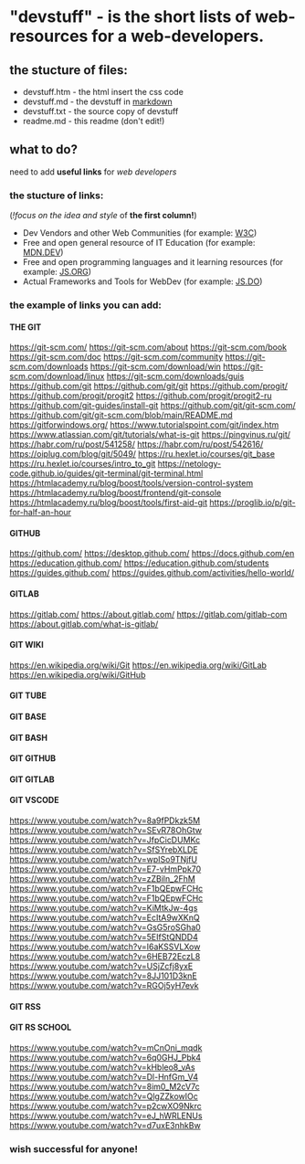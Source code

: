 # "devstuff"  - is the short lists of web-resources for a web-developers.

## the stucture of files: 
 * devstuff.htm - the html insert the css code
 * devstuff.md - the devstuff in [markdown](https://github.com/adam-p/markdown-here/wiki/Markdown-Cheatsheet)
 * devstuff.txt - the source copy of devstuff
 * readme.md - this readme (don't edit!)

## what to do?
need to add **useful links** for *web developers*

### the stucture of links:
(*!focus on the idea and style* of **the first column!**)

 * Dev Vendors and other Web Communities (for example: [W3C](https://www.w3.org/))
 * Free and open general resource of IT Education (for example: [MDN.DEV](https://mdn.dev/))
 * Free and open programming languages and it learning resources (for example: [JS.ORG](https://js.org/))
 * Actual Frameworks and Tools for WebDev (for example: [JS.DO](https://js.do/))
 
### the example of links you can add:

#### THE GIT
https://git-scm.com/
https://git-scm.com/about
https://git-scm.com/book
https://git-scm.com/doc
https://git-scm.com/community
https://git-scm.com/downloads
https://git-scm.com/download/win
https://git-scm.com/download/linux
https://git-scm.com/downloads/guis
https://github.com/git
https://github.com/git/git
https://github.com/progit/
https://github.com/progit/progit2
https://github.com/progit/progit2-ru
https://github.com/git-guides/install-git
https://github.com/git/git-scm.com/
https://github.com/git/git-scm.com/blob/main/README.md
https://gitforwindows.org/
https://www.tutorialspoint.com/git/index.htm
https://www.atlassian.com/git/tutorials/what-is-git
https://pingvinus.ru/git/
https://habr.com/ru/post/541258/
https://habr.com/ru/post/542616/
https://oiplug.com/blog/git/5049/
https://ru.hexlet.io/courses/git_base
https://ru.hexlet.io/courses/intro_to_git
https://netology-code.github.io/guides/git-terminal/git-terminal.html
https://htmlacademy.ru/blog/boost/tools/version-control-system
https://htmlacademy.ru/blog/boost/frontend/git-console
https://htmlacademy.ru/blog/boost/tools/first-aid-git
https://proglib.io/p/git-for-half-an-hour

#### GITHUB
https://github.com/
https://desktop.github.com/
https://docs.github.com/en
https://education.github.com/
https://education.github.com/students
https://guides.github.com/
https://guides.github.com/activities/hello-world/

#### GITLAB
https://gitlab.com/
https://about.gitlab.com/
https://gitlab.com/gitlab-com
https://about.gitlab.com/what-is-gitlab/

#### GIT WIKI

https://en.wikipedia.org/wiki/Git
https://en.wikipedia.org/wiki/GitLab
https://en.wikipedia.org/wiki/GitHub

#### GIT TUBE
#### GIT BASE
#### GIT BASH
#### GIT GITHUB
#### GIT GITLAB
#### GIT VSCODE

https://www.youtube.com/watch?v=8a9fPDkzk5M
https://www.youtube.com/watch?v=SEvR78OhGtw
https://www.youtube.com/watch?v=JfpCicDUMKc
https://www.youtube.com/watch?v=SfSYrebXLDE
https://www.youtube.com/watch?v=wpISo9TNjfU
https://www.youtube.com/watch?v=E7-vHmPpk70
https://www.youtube.com/watch?v=zZBiln_2FhM
https://www.youtube.com/watch?v=F1bQEpwFCHc
https://www.youtube.com/watch?v=F1bQEpwFCHc
https://www.youtube.com/watch?v=KiMtkJw-4gs
https://www.youtube.com/watch?v=EcItA9wXKnQ
https://www.youtube.com/watch?v=GsG5roSGha0
https://www.youtube.com/watch?v=5EIfStQNDD4
https://www.youtube.com/watch?v=I6aKSSVLXow
https://www.youtube.com/watch?v=6HEB72EczL8
https://www.youtube.com/watch?v=USjZcfj8yxE
https://www.youtube.com/watch?v=8JJ101D3knE
https://www.youtube.com/watch?v=RGOj5yH7evk

#### GIT RSS
#### GIT RS SCHOOL

https://www.youtube.com/watch?v=mCnOni_mqdk
https://www.youtube.com/watch?v=6q0GHJ_Pbk4
https://www.youtube.com/watch?v=kHbleo8_vAs
https://www.youtube.com/watch?v=Dl-HnfGm_V4
https://www.youtube.com/watch?v=8im0_M2cV7c
https://www.youtube.com/watch?v=QlgZZkowIOc
https://www.youtube.com/watch?v=p2cwXO9Nkrc
https://www.youtube.com/watch?v=eJ_hWRLENUs
https://www.youtube.com/watch?v=d7uxE3nhkBw

### wish successful for anyone!